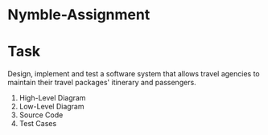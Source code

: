 # Nymble-Assignment
# Task

Design, implement and test a software system that allows travel agencies to maintain their travel packages' itinerary and passengers.
1. High-Level Diagram
2. Low-Level Diagram
3. Source Code
4. Test Cases
